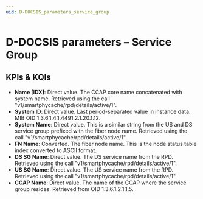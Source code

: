 ```yaml
---
uid: D-DOCSIS_parameters_service_group
---
```


# D-DOCSIS parameters – Service Group

## KPIs & KQIs

- **Name \[IDX]**: Direct value. The CCAP core name concatenated with system name. Retrieved using the call "v1/smartphycache/rpd/details/active/1".
- **System ID**: Direct value. Last period-separated value in instance data. MIB OID 1.3.6.1.4.1.4491.2.1.20.1.12.
- **System Name**: Direct value. This is a similar string from the US and DS service group prefixed with the fiber node name. Retrieved using the call "v1/smartphycache/rpd/details/active/1".
- **FN Name**: Converted. The fiber node name. This is the node status table index converted to ASCII format.
- **DS SG Name**: Direct value. The DS service name from the RPD. Retrieved using the call "v1/smartphycache/rpd/details/active/1".
- **US SG Name**: Direct value. The US service name from the RPD. Retrieved using the call "v1/smartphycache/rpd/details/active/1".
- **CCAP Name**: Direct value. The name of the CCAP where the service group resides. Retrieved from OID 1.3.6.1.2.1.1.5.
